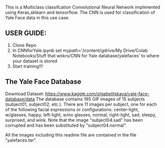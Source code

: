 This is a Multiclass classifcation Convolutional Neural Network implimented using Keras,sklearn and tensorflow. The CNN is used for classification of Yale Face data in this use case.

USER GUIDE:
---------------------
1.  Clone Repo
2.  In CNNforYale.ipynb set mypath='/content/gdrive/My Drive/Colab Notebooks/Stuff that wokrs/CNN for Yale database/yalefaces' to where your dataset is stored
3.  Start training!!!


The Yale Face Database
----------------------
Download Dataset: https://www.kaggle.com/olgabelitskaya/yale-face-database/data
The database contains 165 GIF images of 15 subjects (subject01, 
subject02, etc.).  There are 11 images per subject, one  for each 
of the following facial expressions or configurations: center-light, 
w/glasses, happy, left-light, w/no glasses, normal, right-light, 
sad, sleepy, surprised, and wink.  Note that the image "subject04.sad" 
has been corrupted and has been substituted by "subject04.normal".

All the images including this readme file are contained in the file 
"yalefaces.tar".
